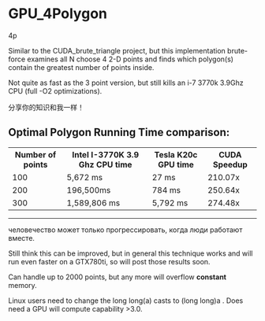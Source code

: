 GPU_4Polygon
============

4p


Similar to the CUDA_brute_triangle project, but this implementation brute-force examines all N choose 4 2-D points and finds which polygon(s) contain the greatest number of points inside.

Not quite as fast as the 3 point version, but still kills an i-7 3770k 3.9Ghz CPU (full -O2 optimizations).

分享你的知识和我一样！

Optimal Polygon Running Time comparison:
---
<table>
<tr>
    <th>Number of points</th><th>Intel I-3770K 3.9 Ghz CPU time </th><th>Tesla K20c GPU time </th><th> CUDA Speedup</th>
</tr>
    <tr>
    <td> 100</td><td> 5,672 ms </td><td> 27 ms </td><td> 210.07x</td>
  </tr
  <tr>
    <td> 200</td><td> 196,500ms </td><td> 784 ms </td><td> 250.64x </td>
</tr>
<tr>
    <td> 300</td><td> 1,589,806 ms</td><td> 5,792 ms </td><td> 274.48x </td>
</tr>

</table>

___

человечество может только прогрессировать, когда люди работают вместе.

Still think this can be improved, but in general this technique works and will run even faster on a GTX780ti, so will post those results soon.

Can handle up to 2000 points, but any more will overflow __constant__ memory. 

Linux users need to change the long long(a) casts to (long long)a . Does need a GPU will compute capability >3.0.
